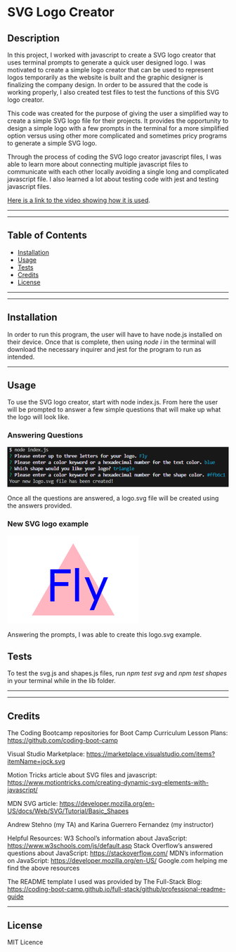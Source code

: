 # SVG Logo Creator

## Description

In this project, I worked with javascript to create a SVG logo creator that uses terminal prompts to generate a quick user designed logo. I was motivated to create a simple logo creator that can be used to represent logos temporarily as the website is built and the graphic designer is finalizing the company design. In order to be assured that the code is working properly, I also created test files to test the functions of this SVG logo creator.

This code was created for the purpose of giving the user a simplified way to create a simple SVG logo file for their projects. It provides the opportunity to design a simple logo with a few prompts in the terminal for a more simplified option versus using other more complicated and sometimes pricy programs to generate a simple SVG logo.

Through the process of coding the SVG logo creator javascript files, I was able to learn more about connecting multiple javascript files to communicate with each other locally avoiding a single long and complicated javascript file. I also learned a lot about testing code with jest and testing javascript files.

[Here is a link to the video showing how it is used](https://youtu.be/6JgorICO2Mo).

---
---

## Table of Contents

- [Installation](#installation)
- [Usage](#usage)
- [Tests](#tests)
- [Credits](#credits)
- [License](#license)

---
---

## Installation

In order to run this program, the user will have to have node.js installed on their device. Once that is complete, then using *node i* in the terminal will download the necessary inquirer and jest for the program to run as intended.

---

## Usage

To use the SVG logo creator, start with node index.js. From here the user will be prompted to answer a few simple questions that will make up what the logo will look like.

### Answering Questions
![Questions](images/SVG-Logo-Answers.png "Questions")

Once all the questions are answered, a logo.svg file will be created using the answers provided.

### New SVG logo example
![SVG](images/TRIANGLE-logo-sample-01.png "SVG")

Answering the prompts, I was able to create this logo.svg example.

## Tests

To test the svg.js and shapes.js files, run *npm test svg* and *npm test shapes* in your terminal while in the lib folder.

---

---

## Credits
The Coding Bootcamp repositories for Boot Camp Curriculum Lesson Plans: https://github.com/coding-boot-camp

Visual Studio Marketplace: https://marketplace.visualstudio.com/items?itemName=jock.svg

Motion Tricks article about SVG files and javascript: https://www.motiontricks.com/creating-dynamic-svg-elements-with-javascript/

MDN SVG article: https://developer.mozilla.org/en-US/docs/Web/SVG/Tutorial/Basic_Shapes

Andrew Stehno (my TA) and Karina Guerrero Fernandez (my instructor)

Helpful Resources:
W3 School’s information about JavaScript: https://www.w3schools.com/js/default.asp
Stack Overflow’s answered questions about JavaScript: https://stackoverflow.com/
MDN’s information on JavaScript: https://developer.mozilla.org/en-US/
Google.com helping me find the above resources

The README template I used was provided by The Full-Stack Blog: https://coding-boot-camp.github.io/full-stack/github/professional-readme-guide

---

## License
MIT Licence
